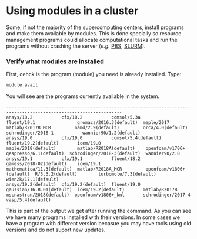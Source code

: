 # Using modules in a cluster
Some, if not the majority of the supercomputing centers, install programs and make them available by modules. This is done specially so resource management programs could allocate computational tasks and run the programs without crashing the server (*e.g.* [PBS](https://www.pbspro.org/), [SLURM](https://slurm.schedmd.com/)). 

### Verify what modules are installed
First, cehck is the program (module) you need is already installed. Type:   
```bash
module avail
```   
You will see are the programs currently available in the system.   
```
------------------------------------------------------------------------------------------------------------------
ansys/18.2           cfx/18.2           comsol/5.3a          fluent/19.1                gromacs/2016.3(default)  maple/2017                 matlab/R2017B_MCR         namd/2.9(default)         orca/4.0(default)       schrodinger/2018-1           wannier90/1.2(default)  
ansys/19.0           cfx/19.0           comsol/5.4(default)  fluent/19.2(default)       icem/19.0                maple/2018(default)        matlab/R2018A(default)    openfoam/v1706+           qespresso/6.1(default)  schrodinger/2018-3(default)  wannier90/2.0           
ansys/19.1           cfx/19.1           fluent/18.2          gamess/2018-02(default)    icem/19.1                mathematica/11.3(default)  matlab/R2018A_MCR         openfoam/v1806+(default)  R/3.3.2(default)        turbomole/7.3(default)       wien2k/17.1(default)    
ansys/19.2(default)  cfx/19.2(default)  fluent/19.0          gaussian/16.B.01(default)  icem/19.2(default)       matlab/R2017B              mscnastran/2018(default)  openfoam/v1806+_knl       schrodinger/2017-4      vasp/5.4(default)
```   
This is part of the output we get after running the command. As you can see we have many programs installed with their versions. In some cases we have a program with different version becasue you may have tools using old versions and do not suport new updates.
